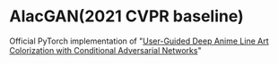 # AlacGAN(2021 CVPR baseline)
 Official PyTorch implementation of "[User-Guided Deep Anime Line Art Colorization with Conditional Adversarial Networks](https://arxiv.org/abs/1808.03240)"

